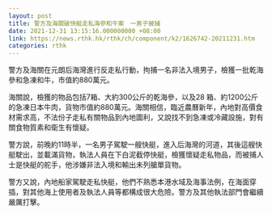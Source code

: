 ```yaml
---
layout: post
title: 警方及海關破快艇走私海參和牛案　一男子被捕
date: 2021-12-31 13:15:16.000000000 +08:00
link: https://news.rthk.hk/rthk/ch/component/k2/1626742-20211231.htm
categories: rthk
---
```


警方及海關在元朗后海灣進行反走私行動，拘捕一名非法入境男子，檢獲一批乾海參和急凍和牛，市值約880萬元。

海關說，檢獲的物品包括7箱、大約300公斤的乾海參，以及28 箱、約1200公斤的急凍日本牛肉，貨物市值約880萬元。海關相信，臨近農曆新年，內地對高價食材需求高，不法份子走私有關物品到內地圖利，又說找不到急凍或冷藏設施，對有關食物質素和衛生有懷疑。

警方說，前晚約11時半，一名男子駕駛一艘快艇，進入后海灣的河道，其後這艘快艇駛出，並載滿貨物，執法人員在下白泥截停快艇，檢獲懷疑走私物品，而被捕人士是快艇的舵手，他涉嫌非法入境和輸出未列艙單貨物。

警方又說，內地船家駕駛走私快艇，他們不熟悉本港水域及海事法例，在海面穿插，對其他海上使用者及執法人員等都構成很大危險。警方及其他執法部門會繼續嚴厲打擊。
